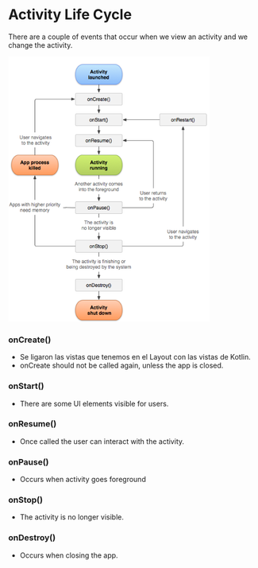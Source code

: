 # Activity Life Cycle
There are a couple of events that occur when we view an activity and we change the activity.

![alt text](res/activity_life_cycle.png)

### onCreate() 
- Se ligaron las vistas que tenemos en el Layout con las vistas de Kotlin. 
- onCreate should not be called again, unless the app is closed.

### onStart()
- There are some UI elements visible for users. 

### onResume()
- Once called the user can interact with the activity. 

### onPause() 
- Occurs when activity goes foreground

### onStop()
- The activity is no longer visible. 

### onDestroy()
- Occurs when closing the app. 

